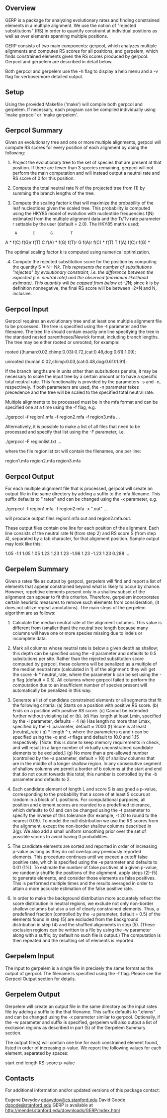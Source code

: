 Overview
--------
GERP is a package for analyzing evolutionary rates and finding constrained elements in a multiple alignment.  We use the notion of "rejected substitutions" (RS) in order to quantify constraint at individual positions as well as over elements spanning multiple positions.

GERP consists of two main components:  gerpcol, which analyzes multiple alignments and computes RS scores for all positions, and gerpelem, which finds constrained elements given the RS scores produced by gerpcol.  Gerpcol and gerpelem are described in detail below.

Both gerpcol and gerpelem use the -h flag to display a help menu and a -v flag for verbose/more detailed output.


Setup
-----
Using the provided Makefile ('make') will compile both gerpcol and gerpelem.  If necessary, each program can be compiled individually using 'make gerpcol' or 'make gerpelem'.


Gerpcol Summary
---------------
Given an evolutionary tree and one or more multiple alignments, gerpcol will compute RS scores for every position of each alignment by doing the following:

1) Project the evolutionary tree to the set of species that are present at that position. If there are fewer than 3 species remaining, gerpcol will not perform the main computation and will instead output a neutral rate and RS score of 0 for this position.

2) Compute the total neutral rate N of the projected tree from (1) by summing the branch lengths of the tree.

3) Compute the scaling factor k that will maximize the probability of the leaf nucleotides given the scaled tree.  This probability is computed using the HKY85 model of evolution with nucleotide frequencies f(N) estimated from the multiple alignment data and the Tr/Tv rate parameter r settable by the user (default = 2.0).  The HKY85 matrix used:

        A       C       G        T
A       *      f(C)   f(G)r     f(T)
C      f(A)     *      f(G)    f(T)r
G     f(A)r    f(C)     *       f(T)
T      f(A)   f(C)r    f(G)      *


The optimal scaling factor k is computed using numerical optimization.

4) Compute the rejected substitution score for the position by computing the quantity S = N - N*k.  This represents the number of substitutions "rejected" by evolutionary constraint, i.e. the difference between the expected (i.e. neutral rate) and the observed (maximum likelihood estimate).  This quantity will be capped from below at -2*N; since k is by definition nonnegative, the final RS score will be between -2*N and N, inclusive.


Gerpcol Input
-------------
Gerpcol requires an evolutionary tree and at least one multiple alignment file to be processed.  The tree is specified using the -t parameter and the filename.  The tree file should contain exactly one line specifying the tree in the standard nested parentheses/Newick format, including branch lengths.  The tree may be either rooted or unrooted, for example:

rooted
((human:0.02,chimp:0.03):0.72,(cat:0.48,dog:0.61):1.09);

unrooted
(human:0.02,chimp:0.03,(cat:0.48,dog:0.61):1.91);

If the branch lengths are in units other than subsitutions per site, it may be necessary to scale the input tree by a certain amount or to have a specific total neutral rate.  This functionality is provided by the parameters -s and -n, respectively.  If both parameters are used, the -n parameter takes precedence and the tree will be scaled to the specified total neutral rate.

Multiple alignments to be processed must be in the mfa format and can be specified one at a time using the -f flag, e.g.

./gerpcol -f region1.mfa -f region2.mfa -f region3.mfa ...

Alternatively, it is possible to make a list of all files that need to be processed and specify that list using the -F parameter, i.e.

./gerpcol -F regionlist.txt ...

where the file regionlist.txt will contain the filenames, one per line:

region1.mfa
region2.mfa
region3.mfa


Gerpcol Output
--------------
For each multiple alignment file that is processed, gerpcol will create an output file in the same directory by adding a suffix to the mfa filename.  This suffix defaults to ".rates" and can be changed using the -x parameter, e.g.

./gerpcol -f region1.mfa -f region2.mfa -x ".out" ...

will produce output files region1.mfa.out and region2.mfa.out.

These output files contain one line for each position of the alignment. Each line consists of the neutral rate N (from step 2) and RS score S (from step 4), separated by a tab character, for that alignment position.  Sample output may look like this:

1.05	-1.1
1.05	1.05
1.23	1.23
1.23	-1.98
1.23	-1.23
1.23	0.288
...



Gerpelem Summary
----------------
Given a rates file as output by gerpcol, gerpelem will find and report a list of elements that appear constrained beyond what is likely to occur by chance.  However, repetitive elements present only in a shallow subset of the alignment can appear to fit this criterion. Therefore, gerpelem incorporates certain heuristic measures to remove such elements from consideration; (it does not utilize repeat annotations).  The main steps of the gerpelem algorithm are as follows:

1) Calculate the median neutral rate of the alignment columns.  This value is different from (smaller than) the neutral tree length because many columns will have one or more species missing due to indels or incomplete data.

2) Mark all columns whose neutral rate is below a given depth  as shallow; this depth can be specified using the -d parameter and defaults to 0.5 subsitutions per site.  Rather than the rejected substitution score computed by gerpcol, these columns will be penalized as a multiple of the median neutral rate (calculated in 1) of the alignment:  they will get the score -k * neutral_rate, where the parameter k can be set using the -p flag (default = 0.5).  All columns where gerpcol failed to perform the computation due to an insufficient number of species present will automatically be penalized in this way.

3) Generate a list of candidate constrained elements or all segments that fit the following criteria:
 (a) Starts on a position with positive RS score.
 (b) Ends on a position with positive RS score.
 (c) Cannot be extended further without violating (a) or (b).
 (d) Has length at least Lmin, specified by the -l parameter, defaults = 4
 (e) Has length no more than Lmax, specified by the -L parameter, default = 2000
 (f) Score is at least (neutral_rate / q) * length ^ r, where the parameters q and r can be specified using the -q and -r flags and default to 10.0 and 1.15 respectively. [Note:  this is done to keep memory requirements in check, and will result in a large number of virtually unconstrained candidate elements to be excluded.]
 (g) No more than a pre-allowed number (controlled by the -a parameter, default = 10) of shallow columns that are in the middle of a longer shallow region.  In any consecutive segment of shallow columns we permit a border of b columns at the start and end that do not count towards this total; this number is controlled by the -b parameter and defaults to 2.

4) Each candidate element of length L and score S is assigned a p-value, corresponding to the probability that a score of at least S occurs at random in a block of L positions.  For computational purposes, all position and element scores are rounded to a predefined tolerance, which defaults to 0.1 and can be changed using the -t parameter to specify the inverse of this tolerance (for example, -t 20 to round to the nearest 0.05).  To model the null distribution we use the RS scores from the alignment, except the non-border shallow columns described in 3(g).  We also add a small uniform smoothing prior over the set of possible scores to avoid having 0 probabilities.

5) The candidate elements are sorted and reported in order of increasing p-value as long as they do not overlap any previously reported elements.  This procedure continues until we exceed a cutoff false positive rate, which is specified using the -e parameter and defaults to 0.01 (1%).  To estimate the number of false positives at a given p-value, we randomly shuffle the positions of the alignment, apply steps (2)-(5) to generate elements, and consider those elements as false positives.  This is performed multiple times and the results averaged in order to attain a more accurate estimation of the false positive rate.

6) In order to make the background distribution more accurately reflect the score distribution in neutral regions, we exclude not only non-border shallow columns but also a set of clearly constrained elements.  Thus, a predefined fraction (controlled by the -u parameter, default = 0.5) of the elements found in step (5) are excluded from the background distribution in step (4) and the shuffled alignments in step (5).  (These exclusion regions can be written to a file by using the -w parameter along with a suffix; by default no such file is output.)  The computation is then repeated and the resulting set of elements is reported.

Gerpelem Input
--------------
The input to gerpelem is a single file in precisely the same format as the output of gerpcol.  The filename is specified using the -f flag.  Please see the Gerpcol Output section for details.


Gerpelem Output
---------------
Gerpelem will create an output file in the same directory as the input rates file by adding a suffix to the that filename.  This suffix defaults to ".elems" and can be changed using the -x parameter similar to gerpcol.  Optionally, if the -w parameter and suffix is specified, gerpelem will also output a list of exclusion regions as described in part (5) of the Gerpelem Summary section.

The output file(s) will contain one line for each constrained element found, listed in order of increasing p-value.  We report the following values for each element, separated by spaces:

start	end	length	     RS-score	p-value


Contacts
--------
For additional information and/or updated versions of this package contact:

Eugene Davydov		edavydov@cs.stanford.edu
David Goode		dgoode@stanford.edu
GERP is available at http://mendel.stanford.edu/downloads/GERP/index.html
